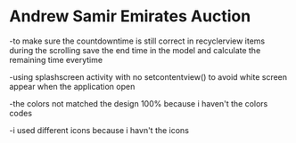 # Andrew Samir Emirates Auction

-to make sure the countdowntime is still correct in recyclerview items during the scrolling save the end time in the model and calculate the remaining time everytime 

-using splashscreen activity with no setcontentview() to avoid white screen appear when the application open 

-the colors not matched the design 100% because i haven't the colors codes

-i used different icons because i havn't the icons

